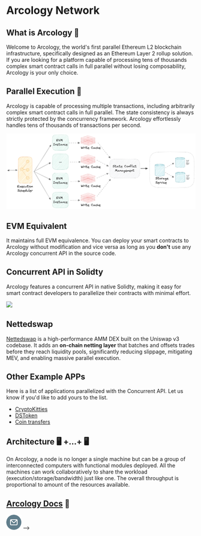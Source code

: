 # Arcology Network 
<!-- <picture> -->
  <!-- <img alt="." src="./img/github-theme.gif"> -->
  <!-- ![](/img/github-theme.gif) -->
<!-- </picture> -->

## What is Arcology :bell:
Welcome to Arcology, the world's first parallel Ethereum L2 blockchain infrastructure, specifically designed as an Ethereum Layer 2 rollup solution. If you are looking for a platform capable of processing tens of thousands complex smart contract calls in full parallel without losing composability, Arcology is your only choice.


## Parallel Execution :rocket:

Arcology is capable of processing multiple transactions, including arbitrarily complex smart contract calls in full parallel. The state consistency is always strictly protected by the concurrency framework. Arcology effortlessly handles tens of thousands of transactions per second.

![](/img/system.png)

## EVM Equivalent

It maintains full EVM equivalence. You can deploy your smart contracts to Arcology without modification and vice versa as long as you **don't** use any Arcology concurrent API in the source code.

## Concurrent API in Solidty

Arcology features a concurrent API in native Solidty, making it easy for smart contract developers to parallelize their contracts with minimal effort.

![](/img/coin-contract.gif)


## Nettedswap

[Nettedswap](https://github.com/arcology-network/nettedswap) is a high-performance AMM DEX built on the Uniswap v3 codebase. It adds an **on-chain netting layer** that batches and offsets trades before they reach liquidity pools, significantly reducing slippage, mitigating MEV, and enabling massive parallel execution.


## Other Example APPs

Here is a list of applications parallelized with the Concurrent API. Let us know if you'd like to add yours to the list.

 - [CryptoKitties](https://github.com/arcology-network/parallel-kitties)
 - [DSToken](https://github.com/arcology-network/parallel-dstoken)
 - [Coin transfers](https://github.com/arcology-network/parallel-coin-transfer)

## Architecture :desktop_computer: +...+ :desktop_computer:

On Arcology, a node is no longer a single machine but can be a group of interconnected computers with functional modules deployed. All the machines can work collaboratively to share the workload (execution/storage/bandwidth) just like one. The overall throughput is proportional to amount of the resources available.


## [Arcology Docs](https://doc.arcology.network/product-docs/overview/welcome-to-arcology-network) :book:

<!-- ## Get in Touch :loudspeaker:

[<code><img height="40" src="icons/arcology-a.png"></code>](https://www.arcology.network)
[<code><img height="40" src="icons/twitter.svg"></code>](https://twitter.com/ArcologyN)
<!-- [<code><img height="40" src="icons/telegram.svg"></code>]()
[<code><img height="40" src="icons/discord.svg"></code>](https://discord.gg/SkkCtZuAnm) 
[<code><img height="40" src="icons/medium.svg"></code>](https://medium.com/arcology-network) -->
[<code><img height="40" src="icons/email.png"></code>](mailto:info@arcology.network) -->

